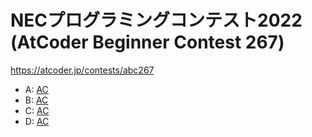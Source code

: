 # NECプログラミングコンテスト2022 (AtCoder Beginner Contest 267)

https://atcoder.jp/contests/abc267

- A: [AC](https://atcoder.jp/contests/abc267/submissions/34533939)
- B: [AC](https://atcoder.jp/contests/abc267/submissions/34541178)
- C: [AC](https://atcoder.jp/contests/abc267/submissions/34552692)
- D: [AC](https://atcoder.jp/contests/abc267/submissions/34572230)
